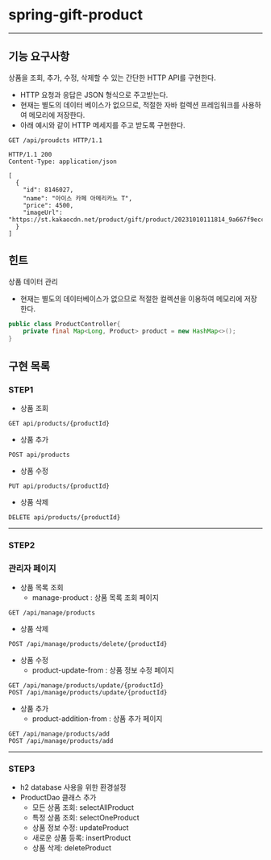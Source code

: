 # spring-gift-product
***

## 기능 요구사항
상품을 조회, 추가, 수정, 삭제할 수 있는 간단한 HTTP API를 구현한다.
- HTTP 요청과 응답은 JSON 형식으로 주고받는다.
- 현재는 별도의 데이터 베이스가 없으므로, 적절한 자바 컬렉션 프레임워크를 사용하여 메모리에 저장한다.
- 아래 예시와 같이 HTTP 메세지를 주고 받도록 구현한다.
```http request
GET /api/proudcts HTTP/1.1
```
```
HTTP/1.1 200
Content-Type: application/json

[
  {
    "id": 8146027,
    "name": "아이스 카페 아메리카노 T",
    "price": 4500,
    "imageUrl": "https://st.kakaocdn.net/product/gift/product/20231010111814_9a667f9eccc943648797925498bdd8a3.jpg"
  }
]
```

## 힌트
상품 데이터 관리
- 현재는 별도의 데이터베이스가 없으므로 적절한 컬렉션을 이용하여 메모리에 저장한다.
```java
public class ProductController{
    private final Map<Long, Product> product = new HashMap<>();
}
```

## 구현 목록
### STEP1
- 상품 조회 
```http request
GET api/products/{productId}
```
- 상품 추가
```http request
POST api/products
```
- 상품 수정
```http request
PUT api/products/{productId}
```
- 상품 삭제
```http request
DELETE api/products/{productId}
```
---
### STEP2
### 관리자 페이지
- 상품 목록 조회
  - manage-product : 상품 목록 조회 페이지
```
GET /api/manage/products
```
- 상품 삭제
```
POST /api/manage/products/delete/{productId}
```
- 상품 수정
  - product-update-from : 상품 정보 수정 페이지
```
GET /api/manage/products/update/{productId}
POST /api/manage/products/update/{productId}
```
- 상품 추가
  - product-addition-from : 상품 추가 페이지
```
GET /api/manage/products/add
POST /api/manage/products/add
```
---
### STEP3
- h2 database 사용을 위한 환경설정
- ProductDao 클래스 추가
  - 모든 상품 조회: selectAllProduct
  - 특정 상품 조회: selectOneProduct
  - 상품 정보 수정: updateProduct
  - 새로운 상품 등록: insertProduct
  - 상품 삭제: deleteProduct